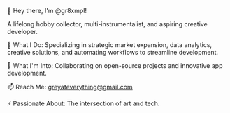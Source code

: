 👋 Hey there, I'm @gr8xmpl!

A lifelong hobby collector, multi-instrumentalist, and aspiring creative developer.

🔭 What I Do:
Specializing in strategic market expansion, data analytics, creative solutions, and automating workflows to streamline development.

🌱 What I'm Into:
Collaborating on open-source projects and innovative app development.

📫 Reach Me: greyateverything@gmail.com

⚡ Passionate About: The intersection of art and tech.
